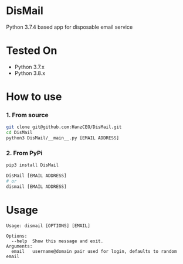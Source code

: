 # DisMail
Python 3.7.4 based app for disposable email service

# Tested On
* Python 3.7.x
* Python 3.8.x

# How to use
### 1. From source
```sh
git clone git@github.com:HanzCEO/DisMail.git
cd DisMail
python3 DisMail/__main__.py [EMAIL ADDRESS]
```
### 2. From PyPi
```sh
pip3 install DisMail

DisMail [EMAIL ADDRESS]
# or
dismail [EMAIL ADDRESS]
```

# Usage
```
Usage: dismail [OPTIONS] [EMAIL]

Options:
  --help  Show this message and exit.
Arguments:
  email   username@domain pair used for login, defaults to random email
```
